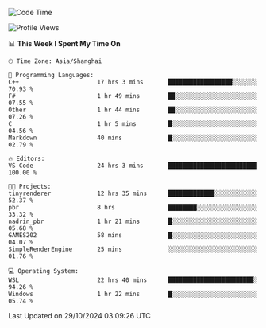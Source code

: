 <!--START_SECTION:waka-->
![Code Time](http://img.shields.io/badge/Code%20Time-2%2C085%20hrs-blue)

![Profile Views](http://img.shields.io/badge/Profile%20Views-0-blue)

📊 **This Week I Spent My Time On** 

```text
🕑︎ Time Zone: Asia/Shanghai

💬 Programming Languages: 
C++                      17 hrs 3 mins       ██████████████████░░░░░░░   70.93 % 
F#                       1 hr 49 mins        ██░░░░░░░░░░░░░░░░░░░░░░░   07.55 % 
Other                    1 hr 44 mins        ██░░░░░░░░░░░░░░░░░░░░░░░   07.26 % 
C                        1 hr 5 mins         █░░░░░░░░░░░░░░░░░░░░░░░░   04.56 % 
Markdown                 40 mins             █░░░░░░░░░░░░░░░░░░░░░░░░   02.79 % 

🔥 Editors: 
VS Code                  24 hrs 3 mins       █████████████████████████   100.00 % 

🐱‍💻 Projects: 
tinyrenderer             12 hrs 35 mins      █████████████░░░░░░░░░░░░   52.37 % 
pbr                      8 hrs               ████████░░░░░░░░░░░░░░░░░   33.32 % 
nadrin_pbr               1 hr 21 mins        █░░░░░░░░░░░░░░░░░░░░░░░░   05.68 % 
GAMES202                 58 mins             █░░░░░░░░░░░░░░░░░░░░░░░░   04.07 % 
SimpleRenderEngine       25 mins             ░░░░░░░░░░░░░░░░░░░░░░░░░   01.76 % 

💻 Operating System: 
WSL                      22 hrs 40 mins      ████████████████████████░   94.26 % 
Windows                  1 hr 22 mins        █░░░░░░░░░░░░░░░░░░░░░░░░   05.74 % 
```


 Last Updated on 29/10/2024 03:09:26 UTC
<!--END_SECTION:waka-->